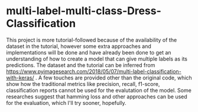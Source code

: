 # multi-label-multi-class-Dress-Classification
This project is more tutorial-followed because of the availability of the dataset in the tutorial, however some extra approaches and implementations will be done and have already been done to get an understanding of how to create a model that can give multiple labels as its predictions. The dataset and the tutorial can be inferred from https://www.pyimagesearch.com/2018/05/07/multi-label-classification-with-keras/ .
A few touches are provided other than the original code, which show how the traditional metrics like precision, recall, f1-score, classification reports cannot be used for the evalutation of the model.
Some researches suggest that hamming loss and other approaches can be used for the evaluation, which I'll try sooner, hopefully.
